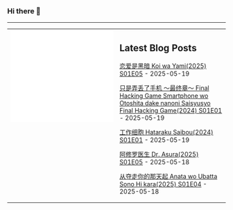 ### Hi there 👋

<!--
**etng/etng** is a ✨ _special_ ✨ repository because its `README.md` (this file) appears on your GitHub profile.

Here are some ideas to get you started:

- 🔭 I’m currently working on ...
- 🌱 I’m currently learning ...
- 👯 I’m looking to collaborate on ...
- 🤔 I’m looking for help with ...
- 💬 Ask me about ...
- 📫 How to reach me: ...
- 😄 Pronouns: ...
- ⚡ Fun fact: ...
-->


---

<table>
<tr>
<td valign="top" width="50%">
<img src="metrics.svg" alt="Metric" />
</td>
<td valign="top" width="50%">

## Latest Blog Posts
<!-- blog start -->
[恋爱是黑暗 Koi wa Yami(2025) S01E05](http://www.fanxinzhui.com/rr/2622#S01E05) - 2025-05-19

[只是弄丢了手机 ～最终章～ Final Hacking Game Smartphone wo Otoshita dake nanoni Saisyusyo Final Hacking Game(2024) S01E01](http://www.fanxinzhui.com/rr/2626#S01E01) - 2025-05-19

[工作细胞 Hataraku Saibou(2024) S01E01](http://www.fanxinzhui.com/rr/2625#S01E01) - 2025-05-19

[阿修罗医生 Dr. Asura(2025) S01E05](http://www.fanxinzhui.com/rr/2619#S01E05) - 2025-05-18

[从夺走你的那天起 Anata wo Ubatta Sono Hi kara(2025) S01E04](http://www.fanxinzhui.com/rr/2623#S01E04) - 2025-05-18
<!-- blog end -->

</td></tr></table>


